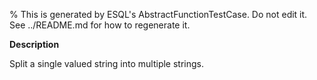% This is generated by ESQL's AbstractFunctionTestCase. Do not edit it. See ../README.md for how to regenerate it.

**Description**

Split a single valued string into multiple strings.

